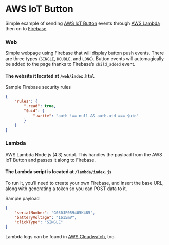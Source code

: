 # AWS IoT Button

Simple example of sending [AWS IoT Button](http://docs.aws.amazon.com/iot/latest/developerguide/iot-gs.html) events through [AWS Lambda](https://aws.amazon.com/lambda/) then on to [Firebase](https://www.firebase.com/).

### Web

Simple webpage using Firebase that will display button push events. There are three types (`SINGLE`, `DOUBLE`, and `LONG`). Button events will automagically be added to the page thanks to Firebase’s `child_added` event.

#### The website it located at `/web/index.html`

Sample Firebase security rules

```json
{
    "rules": {
        ".read": true,
        "$uid": {
            ".write": "auth !== null && auth.uid === $uid"
        }
    }
}
```

### Lambda

AWS Lambda Node.js (4.3) script. This handles the payload from the AWS IoT Button and passes it along to Firebase.

#### The Lambda script is located at `/lambda/index.js`

To run it, you’ll need to create your own Firebase, and insert the base URL, along with generating a token so you can POST data to it.

Sample payload

```json
{
    "serialNumber": "G030JF059405K485",
    "batteryVoltage": "1615mV",
    "clickType": "SINGLE"
}
```

Lambda logs can be found in [AWS Cloudwatch](https://aws.amazon.com/cloudwatch/), too.
